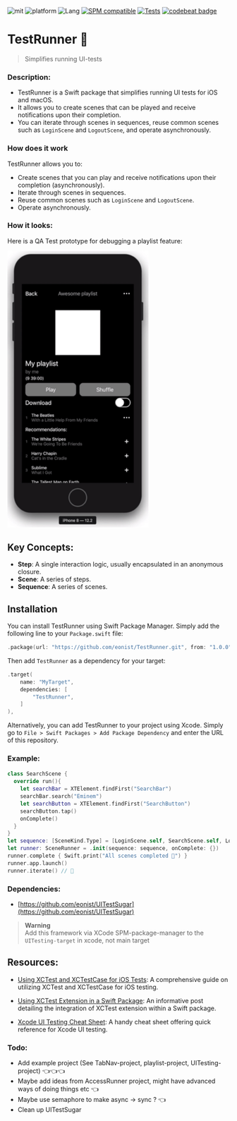 ![mit](https://img.shields.io/badge/License-MIT-brightgreen.svg)
![platform](https://img.shields.io/badge/Platform-iOS/macOS-blue.svg)
![Lang](https://img.shields.io/badge/Language-Swift%205-orange.svg)
[![SPM compatible](https://img.shields.io/badge/SPM-compatible-4BC51D.svg?style=flat)](https://github.com/apple/swift)
[![Tests](https://github.com/eonist/TestRunner/actions/workflows/Tests.yml/badge.svg)](https://github.com/eonist/TestRunner/actions/workflows/Tests.yml)
[![codebeat badge](https://codebeat.co/badges/5ad762ee-862a-4267-a69e-9fd8ed9ffce6)](https://codebeat.co/projects/github-com-eonist-testrunner-master)

# TestRunner 🏃

> Simplifies running UI-tests

### Description:
- TestRunner is a Swift package that simplifies running UI tests for iOS and macOS.
- It allows you to create scenes that can be played and receive notifications upon their completion.
- You can iterate through scenes in sequences, reuse common scenes such as `LoginScene` and `LogoutScene`, and operate asynchronously.

### How does it work
TestRunner allows you to:
- Create scenes that you can play and receive notifications upon their completion (asynchronously).
- Iterate through scenes in sequences.
- Reuse common scenes such as `LoginScene` and `LogoutScene`.
- Operate asynchronously.

### How it looks:  
Here is a QA Test prototype for debugging a playlist feature:  
  
<img width="320" alt="img" src="https://github.com/stylekit/img/blob/master/test_af.gif?raw=true">

## Key Concepts:
- **Step**: A single interaction logic, usually encapsulated in an anonymous closure.
- **Scene**: A series of steps.
- **Sequence**: A series of scenes.

## Installation

You can install TestRunner using Swift Package Manager. Simply add the following line to your `Package.swift` file:

```swift
.package(url: "https://github.com/eonist/TestRunner.git", from: "1.0.0")
```

Then add `TestRunner` as a dependency for your target:

```swift
.target(
    name: "MyTarget",
    dependencies: [
        "TestRunner",
    ]
),
```

Alternatively, you can add TestRunner to your project using Xcode. Simply go to `File > Swift Packages > Add Package Dependency` and enter the URL of this repository.


### Example:
```swift
class SearchScene {
  override run(){
    let searchBar = XTElement.findFirst("SearchBar")
    searchBar.search("Eminem")
    let searchButton = XTElement.findFirst("SearchButton")
    searchButton.tap()
    onComplete()
  }
}
let sequence: [SceneKind.Type] = [LoginScene.self, SearchScene.self, LogoutScene.self]
let runner: SceneRunner = .init(sequence: sequence, onComplete: {})
runner.complete { Swift.print("All scenes completed 🏁") }
runner.app.launch()
runner.iterate() // 🏃
```

### Dependencies:
- [https://github.com/eonist/UITestSugar](https://github.com/eonist/UITestSugar)

> **Warning**  
> Add this framework via XCode SPM-package-manager to the `UITesting-target` in xcode, not main target

## Resources:
- [Using XCTest and XCTestCase for iOS Tests](https://medium.com/tauk-blog/using-xctest-and-xctestcase-for-ios-tests-28828c829b3): A comprehensive guide on utilizing XCTest and XCTestCase for iOS testing.

- [Using XCTest Extension in a Swift Package](https://dr-rost.medium.com/using-xctest-extension-in-a-swift-package-c954b8ed4d62): An informative post detailing the integration of XCTest extension within a Swift package.

- [Xcode UI Testing Cheat Sheet](https://www.hackingwithswift.com/articles/148/xcode-ui-testing-cheat-sheet): A handy cheat sheet offering quick reference for Xcode UI testing.


### Todo:
- Add example project (See TabNav-project, playlist-project, UITesting-project) 👈👈👈
- Maybe add ideas from AccessRunner project, might have advanced ways of doing things etc 👈
- Maybe use semaphore to make async -> sync ? 👈
- Clean up UITestSugar
